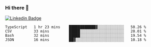 ### Hi there 👋

[![Linkedin Badge](https://img.shields.io/badge/-Adroaldo%20Pagliari-6633cc?style=flat-square&logo=Linkedin&logoColor=white&link=https://www.linkedin.com/in/adroaldo-pagliari-5856363b/)](https://www.linkedin.com/in/adroaldo-pagliari-5856363b/)

<!--
**adroaldopagliari/adroaldopagliari** is a ✨ _special_ ✨ repository because its `README.md` (this file) appears on your GitHub profile.

Here are some ideas to get you started:

- 🔭 I’m currently working on ...
- 🌱 I’m currently learning ...
- 👯 I’m looking to collaborate on ...
- 🤔 I’m looking for help with ...
- 💬 Ask me about ...
- 📫 How to reach me: ...
- 😄 Pronouns: ...
- ⚡ Fun fact: ...
-->

<!--START_SECTION:waka-->
```text
TypeScript   1 hr 23 mins    ████████████▓░░░░░░░░░░░░   50.26 % 
CSV          33 mins         █████░░░░░░░░░░░░░░░░░░░░   20.01 % 
Bash         32 mins         █████░░░░░░░░░░░░░░░░░░░░   19.54 % 
JSON         16 mins         ██▓░░░░░░░░░░░░░░░░░░░░░░   10.18 % 
```
<!--END_SECTION:waka-->
